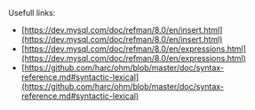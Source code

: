 

Usefull links:
- [https://dev.mysql.com/doc/refman/8.0/en/insert.html](https://dev.mysql.com/doc/refman/8.0/en/insert.html)
- [https://dev.mysql.com/doc/refman/8.0/en/expressions.html](https://dev.mysql.com/doc/refman/8.0/en/expressions.html)
- [https://github.com/harc/ohm/blob/master/doc/syntax-reference.md#syntactic-lexical](https://github.com/harc/ohm/blob/master/doc/syntax-reference.md#syntactic-lexical)
